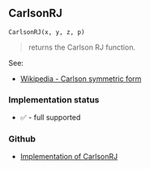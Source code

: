 ## CarlsonRJ

```
CarlsonRJ(x, y, z, p)
```

> returns the Carlson RJ function.

See:  
* [Wikipedia - Carlson symmetric form](https://en.wikipedia.org/wiki/Carlson_symmetric_form)  
 






### Implementation status

* &#x2705; - full supported

### Github

* [Implementation of CarlsonRJ](https://github.com/axkr/symja_android_library/blob/master/symja_android_library/matheclipse-core/src/main/java/org/matheclipse/core/builtin/EllipticIntegrals.java#L369) 
